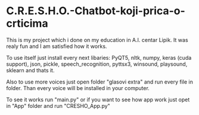 # C.R.E.S.H.O.-Chatbot-koji-prica-o-crticima
 
 This is my project which i done on my education in A.I. centar Lipik. It was realy fun and I am satisfied how it works. 
 
 To use itself just install every next libaries:
  PyQT5,
  nltk,
  numpy,
  keras (cuda support),
  json,
  pickle,
  speech_recognition,
  pyttsx3,
  winsound,
  playsound,
  sklearn and thats it.
  
 Also to use more voices just open folder "glasovi extra" and run every file in folder. Than every voice will be installed in your computer.
  
 To see it works run "main.py" or if you want to see how app work just opet in "App" folder and run "CRESHO_App.py"
